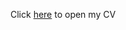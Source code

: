 Click [here](https://github.com/mariakna/old_homepage/blob/master/CV_MKorochkina.pdf) to open my CV
